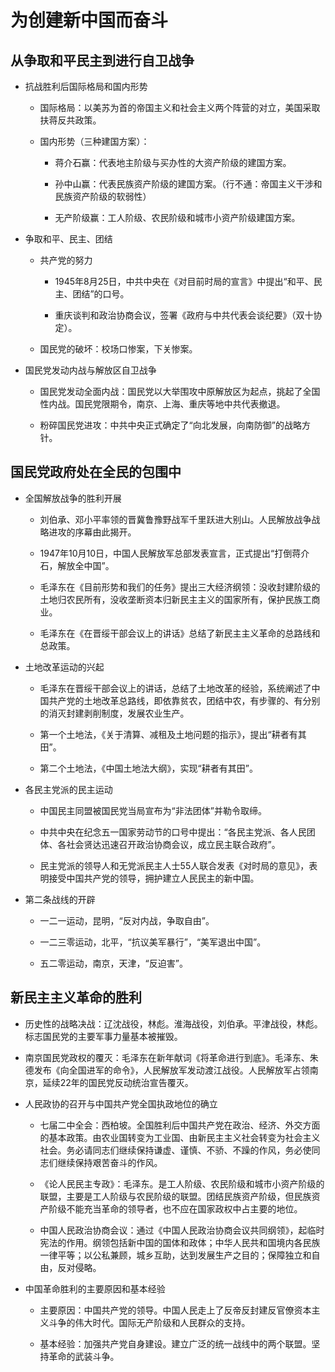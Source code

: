 # 为创建新中国而奋斗

## 从争取和平民主到进行自卫战争

  + 抗战胜利后国际格局和国内形势

    - 国际格局：以美苏为首的帝国主义和社会主义两个阵营的对立，美国采取扶蒋反共政策。

    - 国内形势（三种建国方案）：

      - 蒋介石赢：代表地主阶级与买办性的大资产阶级的建国方案。

      - 孙中山赢：代表民族资产阶级的建国方案。（行不通：帝国主义干涉和民族资产阶级的软弱性）

      - 无产阶级赢：工人阶级、农民阶级和城市小资产阶级建国方案。

  + 争取和平、民主、团结

    - 共产党的努力

      - 1945年8月25日，中共中央在《对目前时局的宣言》中提出“和平、民主、团结”的口号。

      - 重庆谈判和政治协商会议，签署《政府与中共代表会谈纪要》（双十协定）。

    - 国民党的破坏：校场口惨案，下关惨案。

  + 国民党发动内战与解放区自卫战争

    - 国民党发动全面内战：国民党以大举围攻中原解放区为起点，挑起了全国性内战。国民党限期令，南京、上海、重庆等地中共代表撤退。

    - 粉碎国民党进攻：中共中央正式确定了“向北发展，向南防御”的战略方针。

## 国民党政府处在全民的包围中

  + 全国解放战争的胜利开展

    - 刘伯承、邓小平率领的晋冀鲁豫野战军千里跃进大别山。人民解放战争战略进攻的序幕由此揭开。

    - 1947年10月10日，中国人民解放军总部发表宣言，正式提出“打倒蒋介石，解放全中国”。

    - 毛泽东在《目前形势和我们的任务》提出三大经济纲领：没收封建阶级的土地归农民所有，没收垄断资本归新民主主义的国家所有，保护民族工商业。

    - 毛泽东在《在晋绥干部会议上的讲话》总结了新民主主义革命的总路线和总政策。

  + 土地改革运动的兴起

    - 毛泽东在晋绥干部会议上的讲话，总结了土地改革的经验，系统阐述了中国共产党的土地改革总路线，即依靠贫农，团结中农，有步骤的、有分别的消灭封建剥削制度，发展农业生产。

    - 第一个土地法，《关于清算、减租及土地问题的指示》，提出“耕者有其田”。

    - 第二个土地法，《中国土地法大纲》，实现“耕者有其田”。

  + 各民主党派的民主运动

    - 中国民主同盟被国民党当局宣布为“非法团体”并勒令取缔。

    - 中共中央在纪念五一国家劳动节的口号中提出：“各民主党派、各人民团体、各社会贤达迅速召开政治协商会议，成立民主联合政府”。

    - 民主党派的领导人和无党派民主人士55人联合发表《对时局的意见》，表明接受中国共产党的领导，拥护建立人民民主的新中国。

  + 第二条战线的开辟

    - 一二一运动，昆明，“反对内战，争取自由”。

    - 一二三零运动，北平，“抗议美军暴行”，“美军退出中国”。

    - 五二零运动，南京，天津，“反迫害”。

## 新民主主义革命的胜利

  + 历史性的战略决战：辽沈战役，林彪。淮海战役，刘伯承。平津战役，林彪。标志国民党的主要军事力量基本被摧毁。

  + 南京国民党政权的覆灭：毛泽东在新年献词《将革命进行到底》。毛泽东、朱德发布《向全国进军的命令》，人民解放军发动渡江战役。人民解放军占领南京，延续22年的国民党反动统治宣告覆灭。

  + 人民政协的召开与中国共产党全国执政地位的确立

    - 七届二中全会：西柏坡。全国胜利后中国共产党在政治、经济、外交方面的基本政策。由农业国转变为工业国、由新民主主义社会转变为社会主义社会。务必请同志们继续保持谦虚、谨慎、不骄、不躁的作风，务必使同志们继续保持艰苦奋斗的作风。

    - 《论人民民主专政》：毛泽东。是工人阶级、农民阶级和城市小资产阶级的联盟，主要是工人阶级与农民阶级的联盟。团结民族资产阶级，但民族资产阶级不能充当革命的领导者，也不应在国家政权中占主要的地位。

    - 中国人民政治协商会议：通过《中国人民政治协商会议共同纲领》，起临时宪法的作用。纲领包括新中国的国体和政体；中华人民共和国境内各民族一律平等；以公私兼顾，城乡互助，达到发展生产之目的；保障独立和自由，反对侵略。

  + 中国革命胜利的主要原因和基本经验

    - 主要原因：中国共产党的领导。中国人民走上了反帝反封建反官僚资本主义斗争的伟大时代。国际无产阶级和人民群众的支持。

    - 基本经验：加强共产党自身建设。建立广泛的统一战线中的两个联盟。坚持革命的武装斗争。
